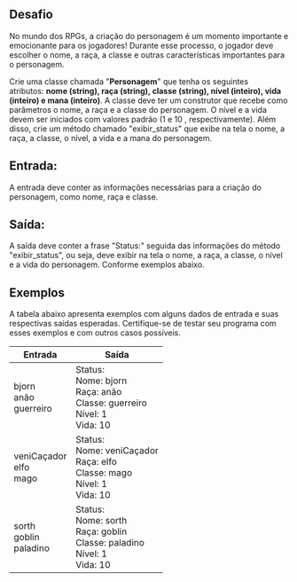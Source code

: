 ## **Desafio**

No mundo dos RPGs, a criação do personagem é um momento importante e emocionante para os jogadores! Durante esse processo, o jogador deve escolher o nome, a raça, a classe e outras características importantes para o personagem.

Crie uma classe chamada "**Personagem**" que tenha os seguintes atributos: **nome (string), raça (string), classe (string), nível (inteiro), vida (inteiro) e mana (inteiro)**. A classe deve ter um construtor que recebe como parâmetros o nome, a raça e a classe do personagem. O nível e a vida devem ser iniciados com valores padrão (1 e 10 , respectivamente). Além disso, crie um método chamado "exibir_status" que exibe na tela o nome, a raça, a classe, o nível, a vida e a mana do personagem.

## **Entrada:**

A entrada deve conter as informações necessárias para a criação do personagem, como nome, raça e classe.

## **Saída:**

A saída deve conter a frase "Status:" seguida das informações do método "exibir_status", ou seja, deve exibir na tela o nome, a raça, a classe, o nível e a vida do personagem. Conforme exemplos abaixo.

## **Exemplos**

A tabela abaixo apresenta exemplos com alguns dados de entrada e suas respectivas saídas esperadas. Certifique-se de testar seu programa com esses exemplos e com outros casos possíveis.

| Entrada | Saída |
| --- | --- |
| bjorn <br> anão <br> guerreiro | Status: <br> Nome: bjorn <br> Raça: anão <br> Classe: guerreiro <br> Nível: 1 <br> Vida: 10 |
| veniCaçador <br> elfo <br> mago | Status: <br> Nome: veniCaçador <br> Raça: elfo <br> Classe: mago <br> Nível: 1 <br> Vida: 10 |
| sorth <br> goblin <br> paladino | Status: <br> Nome: sorth <br> Raça: goblin <br> Classe: paladino <br> Nível: 1 <br> Vida: 10 |
